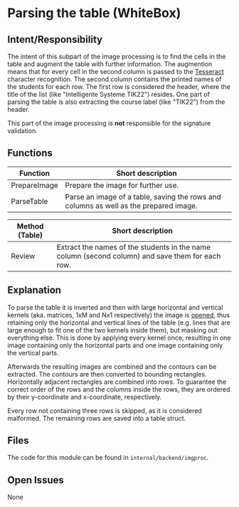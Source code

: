 # Parsing the table (WhiteBox)

## Intent/Responsibility
The intent of this subpart of the image processing is to find the cells in the table and augment the table with further information. The augmention means that for every cell in the second column is passed to the [Tesseract](https://github.com/tesseract-ocr/tesseract) character recognition. The second column contains the printed names of the students for each row. The first row is considered the header, where the title of the list (like "Intelligente Systeme TIK22") resides. One part of parsing the table is also extracting the course label (like "TIK22") from the header.

This part of the image processing is **not** responsible for the signature validation.

## Functions

|**Function**|**Short description**|
|---|---|
|PrepareImage|Prepare the image for further use.|
|ParseTable|Parse an image of a table, saving the rows and columns as well as the prepared image.|

|**Method (Table)**|**Short description**|
|---|---|
|Review|Extract the names of the students in the name column (second column) and save them for each row.|

## Explanation
To parse the table it is inverted and then with large horizontal and vertical kernels (aka. matrices, 1xM and Nx1 respectively) the image is [opened](https://docs.opencv.org/4.x/d9/d61/tutorial_py_morphological_ops.html), thus retaining only the horizontal and vertical lines of the table (e.g. lines that are large enough to fit one of the two kernels inside them), but masking out everything else. This is done by applying every kernel once, resulting in one image containing only the horizontal parts and one image containing only the vertical parts.

Afterwards the resulting images are combined and the contours can be extracted. The contours are then converted to bounding rectangles. Horizontally adjacent rectangles are combined into rows. To guarantee the correct order of the rows and the columns inside the rows, they are ordered by their y-coordinate and x-coordinate, respectively.

Every row not containing three rows is skipped, as it is considered malformed. The remaining rows are saved into a table struct.

## Files
The code for this module can be found in `internal/backend/imgproc`.

## Open Issues
None